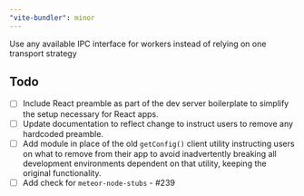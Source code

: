 ```yaml
---
"vite-bundler": minor
---
```


Use any available IPC interface for workers instead of relying on one transport strategy

## Todo
- [ ] Include React preamble as part of the dev server boilerplate to simplify the setup necessary for React apps.
- [ ] Update documentation to reflect change to instruct users to remove any hardcoded preamble.
- [ ] Add module in place of the old `getConfig()` client utility instructing users on what to remove from their app to 
avoid inadvertently breaking all development environments dependent on that utility, keeping the original functionality.
- [ ] Add check for `meteor-node-stubs` - #239